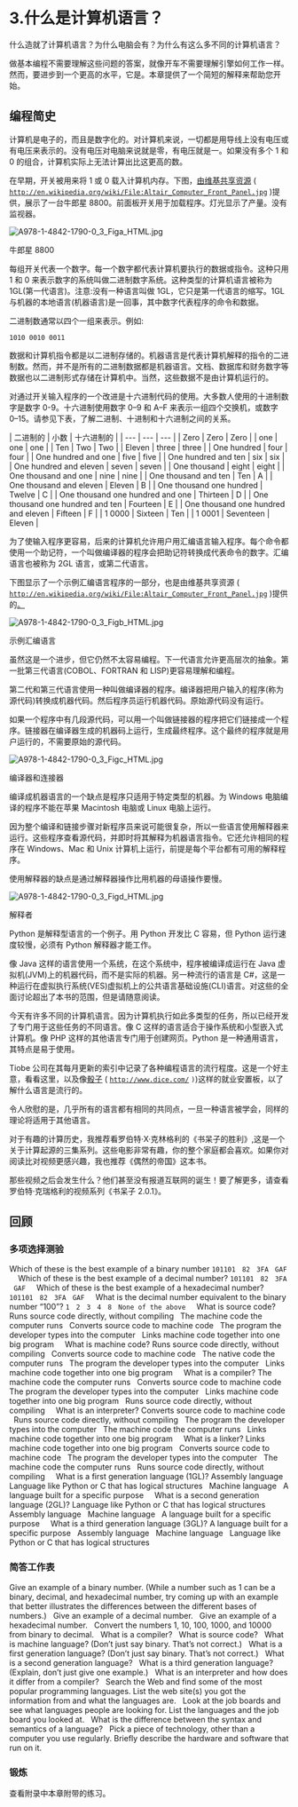 # 3.什么是计算机语言？

什么造就了计算机语言？为什么电脑会有？为什么有这么多不同的计算机语言？

做基本编程不需要理解这些问题的答案，就像开车不需要理解引擎如何工作一样。然而，要进步到一个更高的水平，它是。本章提供了一个简短的解释来帮助您开始。

## 编程简史

计算机是电子的，而且是数字化的。对计算机来说，一切都是用导线上没有电压或有电压来表示的。没有电压对电脑来说就是零，有电压就是一。如果没有多个 1 和 0 的组合，计算机实际上无法计算出比这更高的数。

在早期，开关被用来将 1 或 0 载入计算机内存。下图，[由维基共享资源](http://en.wikipedia.org/wiki/File:Altair_Computer_Front_Panel.jpg) ( [`http://en.wikipedia.org/wiki/File:Altair_Computer_Front_Panel.jpg`](http://en.wikipedia.org/wiki/File:Altair_Computer_Front_Panel.jpg) )提供，展示了一台牛郎星 8800。前面板开关用于加载程序。灯光显示了产量。没有监视器。

![A978-1-4842-1790-0_3_Figa_HTML.jpg](A978-1-4842-1790-0_3_Figa_HTML.jpg)

牛郎星 8800

每组开关代表一个数字。每一个数字都代表计算机要执行的数据或指令。这种只用 1 和 0 来表示数字的系统叫做二进制数字系统。这种类型的计算机语言被称为 1GL(第一代语言)。注意:没有一种语言叫做 1GL，它只是第一代语言的缩写。1GL 与机器的本地语言(机器语言)是一回事，其中数字代表程序的命令和数据。

二进制数通常以四个一组来表示。例如:

`1010 0010 0011`

数据和计算机指令都是以二进制存储的。机器语言是代表计算机解释的指令的二进制数。然而，并不是所有的二进制数据都是机器语言。文档、数据库和财务数字等数据也以二进制形式存储在计算机中。当然，这些数据不是由计算机运行的。

对通过开关输入程序的一个改进是十六进制代码的使用。大多数人使用的十进制数字是数字 0-9。十六进制使用数字 0–9 和 A–F 来表示一组四个交换机，或数字 0–15。请参见下表，了解二进制、十进制和十六进制之间的关系。

<colgroup><col> <col> <col></colgroup> 
| 二进制的 | 小数 | 十六进制的 |
| --- | --- | --- |
| Zero | Zero | Zero |
| one | one | one |
| Ten | Two | Two |
| Eleven | three | three |
| One hundred | four | four |
| One hundred and one | five | five |
| One hundred and ten | six | six |
| One hundred and eleven | seven | seven |
| One thousand | eight | eight |
| One thousand and one | nine | nine |
| One thousand and ten | Ten | A |
| One thousand and eleven | Eleven | B |
| One thousand one hundred | Twelve | C |
| One thousand one hundred and one | Thirteen | D |
| One thousand one hundred and ten | Fourteen | E |
| One thousand one hundred and eleven | Fifteen | F |
| 1 0000 | Sixteen | Ten |
| 1 0001 | Seventeen | Eleven |

为了使输入程序更容易，后来的计算机允许用户用汇编语言输入程序。每个命令都使用一个助记符，一个叫做编译器的程序会把助记符转换成代表命令的数字。汇编语言也被称为 2GL 语言，或第二代语言。

下图显示了一个示例汇编语言程序的一部分，也是由维基共享资源 ( [`http://en.wikipedia.org/wiki/File:Altair_Computer_Front_Panel.jpg`](http://en.wikipedia.org/wiki/File:Altair_Computer_Front_Panel.jpg) )提供的[。](http://en.wikipedia.org/wiki/File:Motorola_6800_Assembly_Language.png)

![A978-1-4842-1790-0_3_Figb_HTML.jpg](A978-1-4842-1790-0_3_Figb_HTML.jpg)

示例汇编语言

虽然这是一个进步，但它仍然不太容易编程。下一代语言允许更高层次的抽象。第一批第三代语言(COBOL、FORTRAN 和 LISP)更容易理解和编程。

第二代和第三代语言使用一种叫做编译器的程序。编译器把用户输入的程序(称为源代码)转换成机器代码。然后程序员运行机器代码。原始源代码没有运行。

如果一个程序中有几段源代码，可以用一个叫做链接器的程序把它们链接成一个程序。链接器在编译器生成的机器码上运行，生成最终程序。这个最终的程序就是用户运行的，不需要原始的源代码。

![A978-1-4842-1790-0_3_Figc_HTML.jpg](A978-1-4842-1790-0_3_Figc_HTML.jpg)

编译器和连接器

编译成机器语言的一个缺点是程序只适用于特定类型的机器。为 Windows 电脑编译的程序不能在苹果 Macintosh 电脑或 Linux 电脑上运行。

因为整个编译和链接步骤对新程序员来说可能很复杂，所以一些语言使用解释器来运行。这些程序查看源代码，并即时将其解释为机器语言指令。它还允许相同的程序在 Windows、Mac 和 Unix 计算机上运行，前提是每个平台都有可用的解释程序。

使用解释器的缺点是通过解释器操作比用机器的母语操作要慢。

![A978-1-4842-1790-0_3_Figd_HTML.jpg](A978-1-4842-1790-0_3_Figd_HTML.jpg)

解释者

Python 是解释型语言的一个例子。用 Python 开发比 C 容易，但 Python 运行速度较慢，必须有 Python 解释器才能工作。

像 Java 这样的语言使用一个系统，在这个系统中，程序被编译成运行在 Java 虚拟机(JVM)上的机器代码，而不是实际的机器。另一种流行的语言是 C#，这是一种运行在虚拟执行系统(VES)虚拟机上的公共语言基础设施(CLI)语言。对这些的全面讨论超出了本书的范围，但是请随意阅读。

今天有许多不同的计算机语言。因为计算机执行如此多类型的任务，所以已经开发了专门用于这些任务的不同语言。像 C 这样的语言适合于操作系统和小型嵌入式计算机。像 PHP 这样的其他语言专门用于创建网页。Python 是一种通用语言，其特点是易于使用。

Tiobe 公司在其每月更新的索引中记录了各种编程语言的流行程度。这是一个好主意，看看这里，以及像[骰子](http://www.dice.com/) ( [`http://www.dice.com/`](http://www.dice.com/) `)`)这样的就业安置板，以了解什么语言是流行的。

令人欣慰的是，几乎所有的语言都有相同的共同点，一旦一种语言被学会，同样的理论将适用于其他语言。

对于有趣的计算历史，我推荐看罗伯特·X·克林格利的《书呆子的胜利》,这是一个关于计算起源的三集系列。这些电影非常有趣，你的整个家庭都会喜欢。如果你对阅读比对视频更感兴趣，我也推荐《偶然的帝国》这本书。

那些视频之后会发生什么？他们甚至没有报道互联网的诞生！要了解更多，请查看罗伯特·克瑞格利的视频系列《书呆子 2.0.1》。

## 回顾

### 多项选择测验

Which of these is the best example of a binary number `101101`   `82`   `3FA`   `GAF`     Which of these is the best example of a decimal number? `101101`   `82`   `3FA`   `GAF`     Which of these is the best example of a hexadecimal number? `101101`   `82`   `3FA`   `GAF`     What is the decimal number equivalent to the binary number “100”? `1`   `2`   `3`   `4`   `8`   `None of the above`     What is source code? Runs source code directly, without compiling   The machine code the computer runs   Converts source code to machine code   The program the developer types into the computer   Links machine code together into one big program     What is machine code? Runs source code directly, without compiling   Converts source code to machine code   The native code the computer runs   The program the developer types into the computer   Links machine code together into one big program     What is a compiler? The machine code the computer runs   Converts source code to machine code   The program the developer types into the computer   Links machine code together into one big program   Runs source code directly, without compiling     What is an interpreter? Converts source code to machine code   Runs source code directly, without compiling   The program the developer types into the computer   The machine code the computer runs   Links machine code together into one big program     What is a linker? Links machine code together into one big program   Converts source code to machine code   The program the developer types into the computer   The machine code the computer runs   Runs source code directly, without compiling     What is a first generation language (1GL)? Assembly language   Language like Python or C that has logical structures   Machine language   A language built for a specific purpose     What is a second generation language (2GL)? Language like Python or C that has logical structures   Assembly language   Machine language   A language built for a specific purpose     What is a third generation language (3GL)? A language built for a specific purpose   Assembly language   Machine language   Language like Python or C that has logical structures    

### 简答工作表

Give an example of a binary number. (While a number such as 1 can be a binary, decimal, and hexadecimal number, try coming up with an example that better illustrates the differences between the different bases of numbers.)   Give an example of a decimal number.   Give an example of a hexadecimal number.   Convert the numbers 1, 10, 100, 1000, and 10000 from binary to decimal.   What is a compiler?   What is source code?   What is machine language? (Don’t just say binary. That’s not correct.)   What is a first generation language? (Don’t just say binary. That’s not correct.)   What is a second generation language?   What is a third generation language? (Explain, don’t just give one example.)   What is an interpreter and how does it differ from a compiler?   Search the Web and find some of the most popular programming languages. List the web site(s) you got the information from and what the languages are.   Look at the job boards and see what languages people are looking for. List the languages and the job board you looked at.   What is the difference between the syntax and semantics of a language?   Pick a piece of technology, other than a computer you use regularly. Briefly describe the hardware and software that run on it.  

### 锻炼

查看附录中本章附带的练习。
